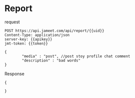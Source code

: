 # Report

request

```http request
POST https://api.jameet.com/api/report/{{uid}}
Content-Type: application/json
server-key: {{apikey}}
jmt-token: {{token}}

{
        "media" : "post", //post stoy profile chat comment
        "description" : "bad words"
}

```

Response

```http request
{

}
```